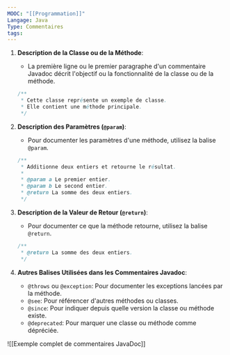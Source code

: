 ```yaml
---
MOOC: "[[Programmation]]"
Langage: Java
Type: Commentaires
tags:
---
```

1. **Description de la Classe ou de la Méthode**:
   - La première ligne ou le premier paragraphe d'un commentaire Javadoc décrit l'objectif ou la fonctionnalité de la classe ou de la méthode.
   ```java
   /**
    * Cette classe représente un exemple de classe.
    * Elle contient une méthode principale.
    */
   ```

2. **Description des Paramètres (`@param`)**:
   - Pour documenter les paramètres d'une méthode, utilisez la balise `@param`.
   ```java
   /**
    * Additionne deux entiers et retourne le résultat.
    *
    * @param a Le premier entier.
    * @param b Le second entier.
    * @return La somme des deux entiers.
    */
   ```

3. **Description de la Valeur de Retour (`@return`)**:
   - Pour documenter ce que la méthode retourne, utilisez la balise `@return`.
   ```java
   /**
    * @return La somme des deux entiers.
    */
   ```

4. **Autres Balises Utilisées dans les Commentaires Javadoc**:
   - `@throws` ou `@exception`: Pour documenter les exceptions lancées par la méthode.
   - `@see`: Pour référencer d'autres méthodes ou classes.
   - `@since`: Pour indiquer depuis quelle version la classe ou méthode existe.
   - `@deprecated`: Pour marquer une classe ou méthode comme dépréciée.

![[Exemple complet de commentaires JavaDoc]]